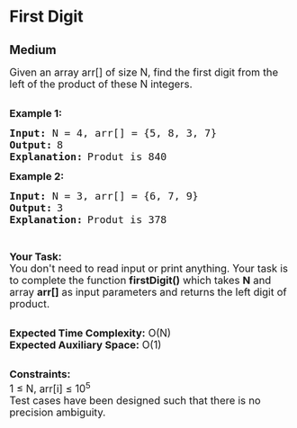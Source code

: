 # First Digit
## Medium
<div class="problems_problem_content__Xm_eO"><p><span style="font-size:18px">Given an array arr[] of&nbsp;size N, find the first digit&nbsp;from the left&nbsp;of the product of these N integers.</span></p>

<p><br>
<span style="font-size:18px"><strong>Example 1:</strong></span></p>

<pre><span style="font-size:18px"><strong>Input:</strong><strong> </strong>N = 4, arr[] = {5, 8, 3, 7}</span>
<span style="font-size:18px"><strong>Output:</strong></span> <span style="font-size:18px">8</span>
<span style="font-size:18px"><strong>Explanation:</strong></span> <span style="font-size:18px">Produt is 840</span>
</pre>

<p><span style="font-size:18px"><strong>Example 2:</strong></span></p>

<pre><span style="font-size:18px"><strong>Input:</strong><strong> </strong>N = 3, arr[] = {6, 7, 9}</span> 
<span style="font-size:18px"><strong>Output:</strong></span> <span style="font-size:18px">3</span>
<span style="font-size:18px"><strong>Explanation:</strong></span> <span style="font-size:18px">Produt is 378</span></pre>

<p>&nbsp;</p>

<p><span style="font-size:18px"><strong>Your Task:</strong><br>
You don't need to read input or print anything. Your task is to complete the function <strong>firstDigit()</strong> which takes <strong>N</strong> and array <strong>arr[]</strong> as input parameters and returns the left&nbsp;digit of product.</span></p>

<p><br>
<span style="font-size:18px"><strong>Expected Time Complexity:</strong> O(N)<br>
<strong>Expected Auxiliary Space:</strong> O(1)</span></p>

<p><br>
<span style="font-size:18px"><strong>Constraints:</strong></span><br>
<span style="font-size:18px">1 ≤ N, arr[i] ≤ 10<sup>5</sup><br>
Test cases have been designed such that there is no precision ambiguity.</span></p>
</div>